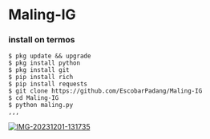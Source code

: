 # Maling-IG  
### install on termos
    $ pkg update && upgrade
    $ pkg install python
    $ pkg install git
    $ pip install rich
    $ pip install requests
    $ git clone https://github.com/EscobarPadang/Maling-IG
    $ cd Maling-IG
    $ python maling.py 
    ,,, 
    
<a href="https://ibb.co/ZhQWvV0"><img src="https://i.ibb.co/wKnM8Rf/IMG-20231201-131735.jpg" alt="IMG-20231201-131735" border="0" /></a>

